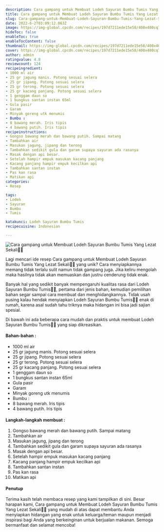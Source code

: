 ```yaml
---
description: Cara gampang untuk Membuat Lodeh Sayuran Bumbu Tumis Yang Lezat Sekali"
title: Cara gampang untuk Membuat Lodeh Sayuran Bumbu Tumis Yang Lezat Sekali
slug: Cara-gampang-untuk-Membuat-Lodeh-Sayuran-Bumbu-Tumis-Yang-Lezat-Sekali
date: 2022-6-2T03:09:12.063Z
image: https://img-global.cpcdn.com/recipes/197d7211ede15e58/400x400cq70/photo.jpg
hideToc: false
enableToc: true
enableTocContent: false
thumbnail: https://img-global.cpcdn.com/recipes/197d7211ede15e58/400x400cq70/photo.jpg
cover: https://img-global.cpcdn.com/recipes/197d7211ede15e58/400x400cq70/photo.jpg
author: admin
ratingvalue: 4.8
reviewcount: 124
recipeingredient:
- 1000 ml air
- 25 gr jagung manis. Potong sesuai selera
- 25 gr jipang. Potong sesuai selera
- 25 gr terong. Potong sesuai selera
- 25 gr kacang panjang. Potong sesuai selera
- 1 genggam daun so
- 1 bungkus santan instan 65ml
- Gula pasir
- Garam
- Minyak goreng utk menumis
- Bumbu :
- 8 bawang merah. Iris tipis
- 4 bawang putih. Iris tipis
recipeinstructions:
- Gongso bawang merah dan bawang putih. Sampai matang
- Tambahkan air
- Masukan jagung, jipang dan terong
- Tambahkan sedikit gula dan garam supaya sayuran ada rasanya
- Masak dengan api besar.
- Setelah hampir empuk masukan kacang panjang
- Kacang panjang hampir empuk kecilkan api
- Tambahkan santan instan
- Pas kan rasa
- Matikan api
categories:
- Resep

tags:
- Lodeh
- Sayuran
- Bumbu
- Tumis

katakunci: Lodeh Sayuran Bumbu Tumis
recipecuisine: Indonesian

---
```


![Cara gampang untuk Membuat Lodeh Sayuran Bumbu Tumis Yang Lezat Sekali👩‍🍳](https://img-global.cpcdn.com/recipes/197d7211ede15e58/400x400cq70/photo.jpg)

Lagi mencari ide resep Cara gampang untuk Membuat Lodeh Sayuran Bumbu Tumis Yang Lezat Sekali👩‍🍳 yang unik? Cara menyiapkannya memang tidak terlalu sulit namun tidak gampang juga. Jika keliru mengolah maka hasilnya tidak akan memuaskan dan justru cenderung tidak enak.

Banyak hal yang sedikit banyak mempengaruhi kualitas rasa dari Lodeh Sayuran Bumbu Tumis👩‍🍳, pertama dari jenis bahan, kemudian pemilihan bahan segar sampai cara membuat dan menghidangkannya. Tidak usah pusing kalau hendak menyiapkan Lodeh Sayuran Bumbu Tumis👩‍🍳 enak di rumah, karena asal sudah tahu triknya maka hidangan ini bisa jadi sajian spesial.

Di bawah ini ada beberapa cara mudah dan praktis untuk membuat Lodeh Sayuran Bumbu Tumis👩‍🍳 yang siap dikreasikan.

<!--inarticleads1-->

#### Bahan-bahan :

- 1000 ml air
- 25 gr jagung manis. Potong sesuai selera
- 25 gr jipang. Potong sesuai selera
- 25 gr terong. Potong sesuai selera
- 25 gr kacang panjang. Potong sesuai selera
- 1 genggam daun so
- 1 bungkus santan instan 65ml
- Gula pasir
- Garam
- Minyak goreng utk menumis
- Bumbu :
- 8 bawang merah. Iris tipis
- 4 bawang putih. Iris tipis

<!--inarticleads2-->

#### Langkah-langkah membuat :

1. Gongso bawang merah dan bawang putih. Sampai matang
1. Tambahkan air
1. Masukan jagung, jipang dan terong
1. Tambahkan sedikit gula dan garam supaya sayuran ada rasanya
1. Masak dengan api besar.
1. Setelah hampir empuk masukan kacang panjang
1. Kacang panjang hampir empuk kecilkan api
1. Tambahkan santan instan
1. Pas kan rasa
1. Matikan api

#### Penutup

Terima kasih telah membaca resep yang kami tampilkan di sini. Besar harapan kami, Cara gampang untuk Membuat Lodeh Sayuran Bumbu Tumis Yang Lezat Sekali👩‍🍳 yang mudah di atas dapat membantu Anda menyiapkan hidangan yang enak untuk keluarga/teman maupun menjadi inspirasi bagi Anda yang berkeinginan untuk berjualan makanan. Semoga bermanfaat dan selamat mencoba!